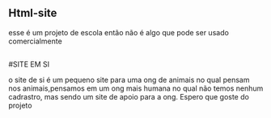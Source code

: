 ## Html-site
esse é um projeto de escola então não é algo que pode ser usado comercialmente 
##

#SITE EM SI

o site de si é um pequeno site para uma ong de animais no qual pensam nos animais,pensamos em um ong mais humana no qual não temos nenhum cadrastro, mas sendo um site de apoio para a ong.
Espero que goste do projeto
#
